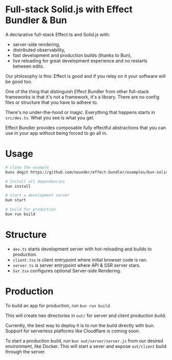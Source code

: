 # Full-stack Solid.js with Effect Bundler & Bun

A declarative full-stack Effect.ts and Solid.js with:

- server-side rendering,
- distributed observability,
- fast development and production builds (thanks to Bun),
- live reloading for great development experience and no restarts between edits.

Our philosophy is this: Effect is good and if you relay on it your software will be good too.

One of the thing that distinguish Effect Bundler from other full-stack frameworks is that it's not a framework, it's a library. There are no config files or structure that you have to adhere to.

There's no under-the-hood or magic. Everything that happens starts in `src/dev.ts`. What you see is what you get.

Effect Bundler provides composable fully effectful abstractions that you can use in your app without being forced to go all in.

# Usage

```sh
# clone the example
bunx degit https://github.com/nounder/effect-bundler/examples/bun-solid-ssr
```

```sh
# Install all dependencies
bun install

# start a development server
bun start

# build for production
bun run build
```

# Structure

- `dev.ts` starts development server with hot-reloading and builds to production.
- `client.tsx` is client entrypoint where initial browser code is ran.
- `server.ts` is server entrypoint where API & SSR server stars.
- `Ssr.tsx` configures optional Server-side Rendering.

# Production

To build an app for production, run `bun run build`.

This will create two directories in `out/` for server and client production build.

Currently, the best way to deploy it is to run the build directly with bun. Support for serverless platforms like Cloudflare is coming soon.

To start a production build, run `bun out/server/server.js` from our desired environment, like Docker. This will start a sever and expose `out/client` build through the server.
